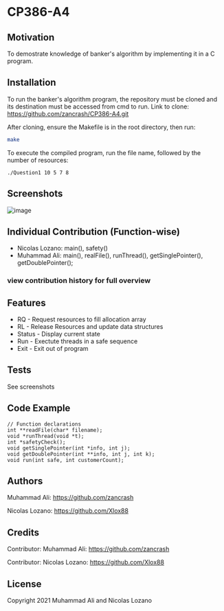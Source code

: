 # CP386-A4

## Motivation
To demostrate knowledge of banker's algorithm by implementing it in a C program.

## Installation
To run the banker's algorithm program, the repository must be cloned and its destination must be accessed from cmd to run.
Link to clone: https://github.com/zancrash/CP386-A4.git

After cloning, ensure the Makefile is in the root directory, then run:
  ```bash
  make
  ```

To execute the compiled program, run the file name, followed by the number of resources:

  ```base
  ./Question1 10 5 7 8
  ```

## Screenshots
![image](https://i.imgur.com/jjin7P9.png)

## Individual Contribution (Function-wise)

* Nicolas Lozano: main(), safety()
* Muhammad Ali: main(), realFile(), runThread(), getSinglePointer(), getDoublePointer();

### view contribution history for full overview

## Features

* RQ - Request resources to fill allocation array
* RL - Release Resources and update data structures
* Status - Display current state
* Run - Exectute threads in a safe sequence 
* Exit - Exit out of program

## Tests

See screenshots

## Code Example

```
// Function declarations
int **readFile(char* filename);
void *runThread(void *t);
int *safetyCheck();
void getSinglePointer(int *info, int j);
void getDoublePointer(int **info, int j, int k);
void run(int safe, int customerCount);
```
## Authors

Muhammad Ali: https://github.com/zancrash

Nicolas Lozano: https://github.com/Xlox88

## Credits

Contributor: Muhammad Ali: https://github.com/zancrash

Contributor: Nicolas Lozano: https://github.com/Xlox88


## License

Copyright 2021 Muhammad Ali and Nicolas Lozano